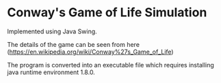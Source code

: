 # Conway's Game of Life Simulation
 
Implemented using Java Swing.

The details of the game can be seen from here (https://en.wikipedia.org/wiki/Conway%27s_Game_of_Life)

The program is converted into an executable file which requires installing java runtime environment 1.8.0.
